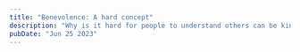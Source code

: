 ```yaml
---
title: "Benevolence: A hard concept"
description: "Why is it hard for people to understand others can be kind?"
pubDate: "Jun 25 2023"
---
```


